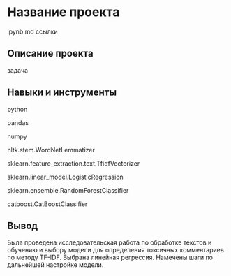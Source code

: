 # Название проекта
ipynb md ссылки
## Описание проекта
задача
## Навыки и инструменты

python

pandas

numpy

nltk.stem.WordNetLemmatizer

sklearn.feature_extraction.text.TfidfVectorizer

sklearn.linear_model.LogisticRegression

sklearn.ensemble.RandomForestClassifier

catboost.CatBoostClassifier

## Вывод
Была проведена исследовательская работа по обработке текстов и обучению и выбору модели для определения токсичных комментариев по методу TF-IDF. Выбрана линейная регрессия. Намечены шаги по дальнейшей настройке модели.
